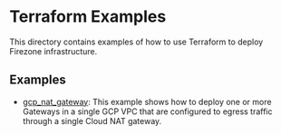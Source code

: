 # Terraform Examples

This directory contains examples of how to use Terraform to deploy Firezone
infrastructure.

## Examples

- [gcp_nat_gateway](./gcp_nat_gateway): This example shows how to deploy one or
  more Gateways in a single GCP VPC that are configured to egress traffic
  through a single Cloud NAT gateway.
